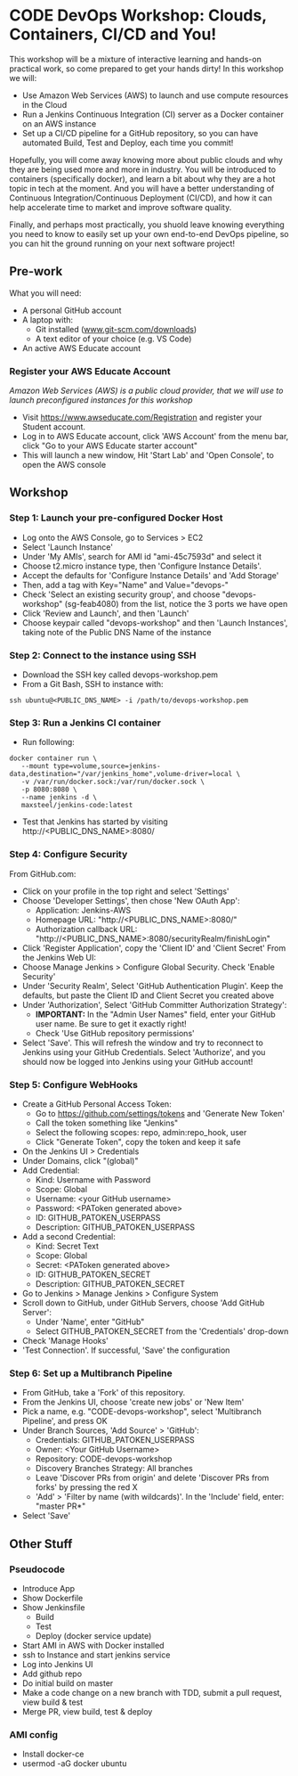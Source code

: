 # CODE DevOps Workshop: Clouds, Containers, CI/CD and You!
This workshop will be a mixture of interactive learning and hands-on practical work, so come prepared to get your hands dirty! In this workshop we will:
*	Use Amazon Web Services (AWS) to launch and use compute resources in the Cloud
*	Run a Jenkins Continuous Integration (CI) server as a Docker container on an AWS instance
*	Set up a CI/CD pipeline for a GitHub repository, so you can have automated Build, Test and Deploy, each time you commit!

Hopefully, you will come away knowing more about public clouds and why they are being used more and more in industry. You will be introduced to containers (specifically docker), and learn a bit about why they are a hot topic in tech at the moment. And you will have a better understanding of Continuous Integration/Continuous Deployment (CI/CD), and how it can help accelerate time to market and improve software quality. 

Finally, and perhaps most practically, you shuold leave knowing everything you need to know to easily set up your own end-to-end DevOps pipeline, so you can hit the ground running on your next software project! 

## Pre-work
What you will need:
* A personal GitHub account
* A laptop with:
   * Git installed (www.git-scm.com/downloads)
   * A text editor of your choice (e.g. VS Code)
* An active AWS Educate account

### Register your AWS Educate Account
*Amazon Web Services (AWS) is a public cloud provider, that we will use to launch preconfigured instances for this workshop*
* Visit https://www.awseducate.com/Registration and register your Student account.
* Log in to AWS Educate account, click 'AWS Account' from the menu bar, click "Go to your AWS Educate starter account"
* This will launch a new window, Hit 'Start Lab' and 'Open Console', to open the AWS console

## Workshop
### Step 1: Launch your pre-configured Docker Host
* Log onto the AWS Console, go to Services > EC2
* Select 'Launch Instance'
* Under 'My AMIs', search for AMI id "ami-45c7593d" and select it
* Choose t2.micro instance type, then 'Configure Instance Details'.
* Accept the defaults for 'Configure Instance Details' and 'Add Storage'
* Then, add a tag with Key="Name" and Value="devops-<your-initials>"
* Check 'Select an existing security group', and choose "devops-workshop" (sg-feab4080) from the list, notice the 3 ports we have open
* Click 'Review and Launch', and then 'Launch' 
* Choose keypair called "devops-workshop" and then 'Launch Instances', taking note of the Public DNS Name of the instance

### Step 2: Connect to the instance using SSH
* Download the SSH key called devops-workshop.pem
* From a Git Bash, SSH to instance with:
```
ssh ubuntu@<PUBLIC_DNS_NAME> -i /path/to/devops-workshop.pem
```

### Step 3: Run a Jenkins CI container
* Run following:
```
docker container run \
   --mount type=volume,source=jenkins-data,destination="/var/jenkins_home",volume-driver=local \
   -v /var/run/docker.sock:/var/run/docker.sock \
   -p 8080:8080 \
   --name jenkins -d \
   maxsteel/jenkins-code:latest
```
* Test that Jenkins has started by visiting http://<PUBLIC_DNS_NAME>:8080/
### Step 4: Configure Security
From GitHub.com:
* Click on your profile in the top right and select 'Settings'
* Choose 'Developer Settings', then chose 'New OAuth App':
  * Application: Jenkins-AWS
  * Homepage URL: "http://<PUBLIC_DNS_NAME>:8080/"
  * Authorization callback URL: "http://<PUBLIC_DNS_NAME>:8080/securityRealm/finishLogin"
* Click 'Register Application', copy the 'Client ID' and 'Client Secret'
From the Jenkins Web UI:
* Choose Manage Jenkins > Configure Global Security. Check 'Enable Security'
* Under 'Security Realm', Select 'GitHub Authentication Plugin'. Keep the defaults, but paste the Client ID and Client Secret you created above
* Under 'Authorization', Select 'GitHub Committer Authorization Strategy':
  * **IMPORTANT:** In the "Admin User Names" field, enter your GitHub user name. Be sure to get it exactly right!
  * Check 'Use GitHub repository permissions'
* Select 'Save'. This will refresh the window and try to reconnect to Jenkins using your GitHub Credentials. Select 'Authorize', and you should now be logged into Jenkins using your GitHub account!
### Step 5: Configure WebHooks
* Create a GitHub Personal Access Token: 
  * Go to https://github.com/settings/tokens and 'Generate New Token'
  * Call the token something like "Jenkins"
  * Select the following scopes: repo, admin:repo_hook, user
  * Click "Generate Token", copy the token and keep it safe
* On the Jenkins UI > Credentials
* Under Domains, click "(global)"
* Add Credential:
  * Kind: Username with Password
  * Scope: Global
  * Username: \<your GitHub username\>
  * Password: \<PAToken generated above\>
  * ID: GITHUB_PATOKEN_USERPASS
  * Description: GITHUB_PATOKEN_USERPASS
* Add a second Credential:
  * Kind: Secret Text
  * Scope: Global
  * Secret: \<PAToken generated above\>
  * ID: GITHUB_PATOKEN_SECRET
  * Description: GITHUB_PATOKEN_SECRET
* Go to Jenkins > Manage Jenkins > Configure System
* Scroll down to GitHub, under GitHub Servers, choose 'Add GitHub Server':
  * Under 'Name', enter "GitHub"
  * Select GITHUB_PATOKEN_SECRET from the 'Credentials' drop-down
* Check 'Manage Hooks'
* 'Test Connection'. If successful, 'Save' the configuration
### Step 6: Set up a Multibranch Pipeline
* From GitHub, take a 'Fork' of this repository.
* From the Jenkins UI, choose 'create new jobs' or 'New Item'
* Pick a name, e.g. "CODE-devops-workshop", select 'Multibranch Pipeline', and press OK
* Under Branch Sources, 'Add Source' > 'GitHub':
  * Credentials: GITHUB_PATOKEN_USERPASS
  * Owner: \<Your GitHub Username\>
  * Repository: CODE-devops-workshop
  * Discovery Branches Strategy: All branches
  * Leave 'Discover PRs from origin' and delete 'Discover PRs from forks' by pressing the red X
  * 'Add' > 'Filter by name (with wildcards)'. In the 'Include' field, enter: "master PR*"
* Select 'Save'  
## Other Stuff
### Pseudocode
* Introduce App
* Show Dockerfile
* Show Jenkinsfile
    * Build
    * Test
    * Deploy (docker service update)
* Start AMI in AWS with Docker installed
* ssh to Instance and start jenkins service
* Log into Jenkins UI
* Add github repo
* Do initial build on master
* Make a code change on a new branch with TDD, submit a pull request, view build & test
* Merge PR, view build, test & deploy
### AMI config
* Install docker-ce
* usermod -aG docker ubuntu
